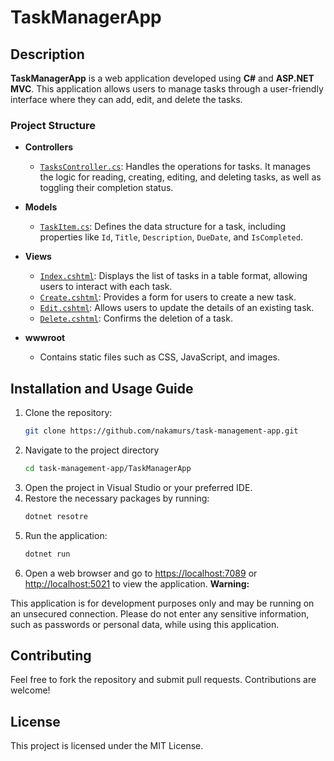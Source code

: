 # TaskManagerApp

## Description
**TaskManagerApp** is a web application developed using **C#** and **ASP.NET MVC**. This application allows users to manage tasks through a user-friendly interface where they can add, edit, and delete the tasks.

### Project Structure
- **Controllers**
  - [`TasksController.cs`](Controllers/TasksController.cs): Handles the operations for tasks. It manages the logic for reading, creating, editing, and deleting tasks, as well as toggling their completion status.

- **Models**
  - [`TaskItem.cs`](Models/TaskItem.cs): Defines the data structure for a task, including properties like `Id`, `Title`, `Description`, `DueDate`, and `IsCompleted`.

- **Views**
  - [`Index.cshtml`](Views/Tasks/Index.cshtml): Displays the list of tasks in a table format, allowing users to interact with each task.
  - [`Create.cshtml`](Views/Tasks/Create.cshtml): Provides a form for users to create a new task.
  - [`Edit.cshtml`](Views/Tasks/Edit.cshtml): Allows users to update the details of an existing task.
  - [`Delete.cshtml`](Views/Tasks/Delete.cshtml): Confirms the deletion of a task.

- **wwwroot**
  - Contains static files such as CSS, JavaScript, and images.

## Installation and Usage Guide
1. Clone the repository:
   ```bash
   git clone https://github.com/nakamurs/task-management-app.git
2. Navigate to the project directory
   ```bash
   cd task-management-app/TaskManagerApp
3. Open the project in Visual Studio or your preferred IDE.
4. Restore the necessary packages by running:
   ```bash
   dotnet resotre
5. Run the application:
   ```bash
   dotnet run
6. Open a web browser and go to <https://localhost:7089> or <http://localhost:5021> to view the application.
   **Warning:** 

This application is for development purposes only and may be running on an unsecured connection. Please do not enter any sensitive information, such as passwords or personal data, while using this application. 

## Contributing
Feel free to fork the repository and submit pull requests. Contributions are welcome!

## License
This project is licensed under the MIT License.

